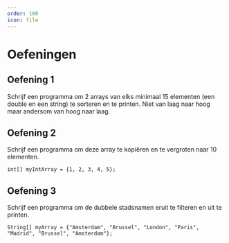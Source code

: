 ```yaml
---
order: 100
icon: file
---
```

# Oefeningen

## Oefening 1

Schrijf een programma om 2 arrays van elks minimaal 15 elementen (een double en een string) te sorteren en te printen. Niet van laag naar hoog maar andersom van hoog naar laag.

## Oefening 2

Schrijf een programma om deze array te kopiëren en te vergroten naar 10 elementen.

`int[] myIntArray = {1, 2, 3, 4, 5};`

## Oefening 3

Schrijf een programma om de dubbele stadsnamen eruit te filteren en uit te printen.

`String[] myArray = {"Amsterdam", "Brussel", "London", "Paris", "Madrid", "Brussel", "Amsterdam"};`
